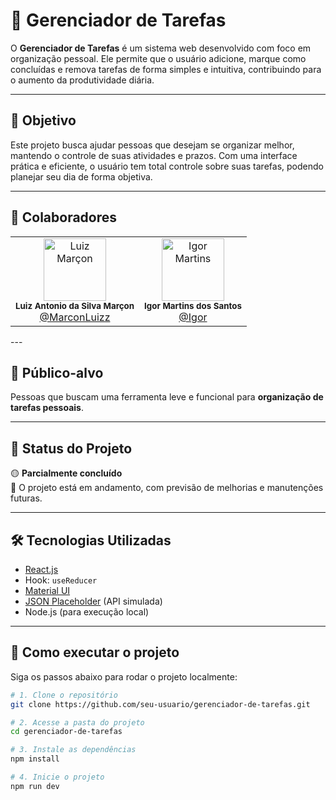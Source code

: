 # 📝 Gerenciador de Tarefas

O **Gerenciador de Tarefas** é um sistema web desenvolvido com foco em organização pessoal. Ele permite que o usuário adicione, marque como concluídas e remova tarefas de forma simples e intuitiva, contribuindo para o aumento da produtividade diária.

---

## 🎯 Objetivo

Este projeto busca ajudar pessoas que desejam se organizar melhor, mantendo o controle de suas atividades e prazos. Com uma interface prática e eficiente, o usuário tem total controle sobre suas tarefas, podendo planejar seu dia de forma objetiva.

---
## 🤝 Colaboradores
<table> <tr> <td align="center"> <img src="https://github.com/MarconLuizz.png" width="100px;" alt="Luiz Marçon"/><br /> <sub><b>Luiz Antonio da Silva Marçon</b></sub><br /> <a href="https://github.com/MarconLuizz" target="_blank">@MarconLuizz</a> </td> <td align="center"> <img src="https://github.com/IgorMartins04.png" width="100px;" alt="Igor Martins"/><br /> <sub><b>Igor Martins dos Santos</b></sub><br /> <a href="https://github.com/SEU-USUARIO-IGOR" target="_blank">@Igor</a> </td> </tr> </table>
---

## 👥 Público-alvo

Pessoas que buscam uma ferramenta leve e funcional para **organização de tarefas pessoais**.

---

## 🚧 Status do Projeto

🟡 **Parcialmente concluído**  
📌 O projeto está em andamento, com previsão de melhorias e manutenções futuras.

---

## 🛠️ Tecnologias Utilizadas

- [React.js](https://reactjs.org/)
- Hook: `useReducer`
- [Material UI](https://mui.com/)
- [JSON Placeholder](https://jsonplaceholder.typicode.com/) (API simulada)
- Node.js (para execução local)

---

## 🚀 Como executar o projeto

Siga os passos abaixo para rodar o projeto localmente:

```bash
# 1. Clone o repositório
git clone https://github.com/seu-usuario/gerenciador-de-tarefas.git

# 2. Acesse a pasta do projeto
cd gerenciador-de-tarefas

# 3. Instale as dependências
npm install

# 4. Inicie o projeto
npm run dev
